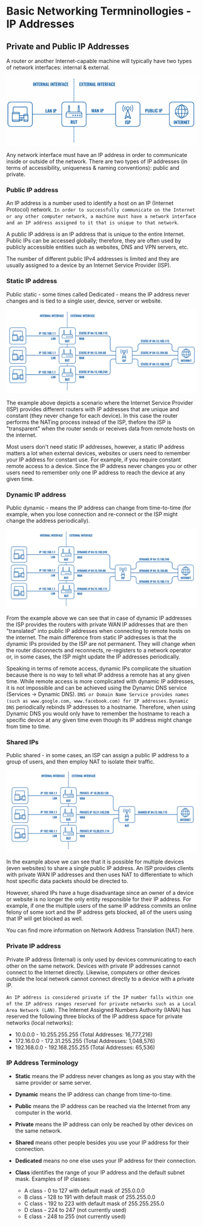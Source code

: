 # Basic Networking Termninollogies - IP Addresses

## Private and Public IP Addresses
A router or another Internet-capable machine will typically have two types of network interfaces: internal & external.

![](./images/network-interface-example-1.png)

Any network interface must have an IP address in order to communicate inside or outside of the network. There are two types of IP addresses (in terms of accessibility, uniqueness & naming conventions): public and private. 

### Public IP address
An IP address is a number used to identify a host on an IP (Internet Protocol) network. `In order to successfully communicate on the Internet or any other computer network, a machine must have a network interface and an IP address assigned to it that is unique to that network`.

A public IP address is an IP address that is unique to the entire Internet. Public IPs can be accessed globally; therefore, they are often used by publicly accessible entities such as websites, DNS and VPN servers, etc.

The number of different public IPv4 addresses is limited and they are usually assigned to a device by an Internet Service Provider (ISP).

### Static IP address

Public static - some times called Dedicated - means the IP address never changes and is tied to a single user, device, server or website. 

![](./images/network-interfcae-static-ip.png)

The example above depicts a scenario where the Internet Service Provider (ISP) provides different routers with IP addresses that are unique and constant (they never change for each device). In this case the router performs the NATing process instead of the ISP, thefore the ISP is "transparent" when the router sends or receives data from remote hosts on the internet.

Most users don't need static IP addresses, however, a static IP address matters a lot when external devices, websites or users need to remember your IP address for constant use. For example, if you require constant remote access to a device. Since the IP address never changes you or other users need to remember only one IP address to reach the device at any given time. 

### Dynamic IP address

Public dynamic - means the IP address can change from time-to-time (for example, when you lose connection and re-connect or the ISP might change the address periodically).

![](./images/network-interfcae-dynamic-ip.png)

From the example above we can see that in case of dynamic IP addresses the ISP provides the routers with private WAN IP addresses that are then "translated" into public IP addresses when connecting to remote hosts on the internet. The main difference from static IP addresses is that the dynamic IPs provided by the ISP are not permanent. They will change when the router disconnects and reconnects, re-registers to a network operator or, in some cases, the ISP might update the IP addresses periodically.

Speaking in terms of remote access, dynamic IPs complicate the situation because there is no way to tell what IP address a remote has at any given time. While remote access is more complicated with dynamic IP addresses, it is not impossible and can be achieved using the Dynamic DNS service (Services → Dynamic DNS). `DNS or Domain Name Service provides names (such as www.google.com, www.facebook.com) for IP addresses`. `Dynamic DNS` periodically rebinds IP addresses to a hostname. Therefore, when using Dynamic DNS you would only have to remember the hostname to reach a specific device at any given time even though its IP address might change from time to time. 

### Shared IPs

Public shared - in some cases, an ISP can assign a public IP address to a group of users, and then employ NAT to isolate their traffic.

![](./images/network-interfcae-shared-ip.png)

In the example above we can see that it is possible for multiple devices (even websites) to share a single public IP address. An ISP provides clients with private WAN IP addresses and then uses NAT to differentiate to which host specific data packets should be directed to.

However, shared IPs have a huge disadvantage since an owner of a device or website is no longer the only entity responsible for their IP address. For example, if one the multiple users of the same IP address commits an online felony of some sort and the IP address gets blocked, all of the users using that IP will get blocked as well.

You can find more information on Network Address Translation (NAT) here. 

### Private IP address

Private IP address (Internal) is only used by devices communicating to each other on the same network. Devices with private IP addresses cannot connect to the Internet directly. Likewise, computers or other devices outside the local network cannot connect directly to a device with a private IP.

`An IP address is considered private if the IP number falls within one of the IP address ranges reserved for private networks such as a Local Area Network (LAN)`. The Internet Assigned Numbers Authority (IANA) has reserved the following three blocks of the IP address space for private networks (local networks):

- 10.0.0.0 - 10.255.255.255 (Total Addresses: 16,777,216)
- 172.16.0.0 - 172.31.255.255 (Total Addresses: 1,048,576)
- 192.168.0.0 - 192.168.255.255 (Total Addresses: 65,536)


### IP Address Terminology

- **Static** means the IP address never changes as long as you stay with the same provider or same server.

- **Dynamic** means the IP address can change from time-to-time.

- **Public** means the IP address can be reached via the Internet from any computer in the world.

- **Private** means the IP address can only be reached by other devices on the same network.

- **Shared** means other people besides you use your IP address for their connection.

- **Dedicated** means no one else uses your IP address for their connection.

- **Class** identifies the range of your IP address and the default subnet mask. Examples of IP classes:

    - A class - 0 to 127 with default mask of 255.0.0.0
    - B class - 128 to 191 with default mask of 255.255.0.0
    - C class - 192 to 223 with default mask of 255.255.255.0
    - D class - 224 to 247 (not currently used)
    - E class - 248 to 255 (not currently used)

